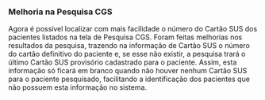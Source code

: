 ### **Melhoria na Pesquisa CGS**

Agora é possível localizar com mais facilidade o número do Cartão SUS dos pacientes listados na tela de Pesquisa CGS.
Foram feitas melhorias nos resultados da pesquisa, trazendo na informação de Cartão SUS o número do cartão definitivo do paciente e, se esse não existir, a pesquisa trará o último Cartão SUS provisório cadastrado para o paciente.
Assim, esta informação só ficará em branco quando não houver nenhum Cartão SUS para o paciente pesquisado, facilitando a identificação dos pacientes que não possuem esta informação no sistema.